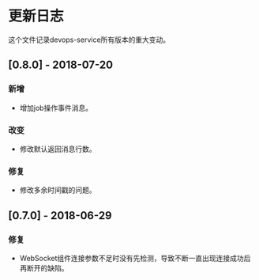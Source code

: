 # 更新日志
这个文件记录devops-service所有版本的重大变动。

## [0.8.0] - 2018-07-20
### 新增
- 增加job操作事件消息。

### 改变
- 修改默认返回消息行数。

### 修复
- 修改多余时间戳的问题。

## [0.7.0] - 2018-06-29
### 修复
- WebSocket组件连接参数不足时没有先检测，导致不断一直出现连接成功后再断开的缺陷。
